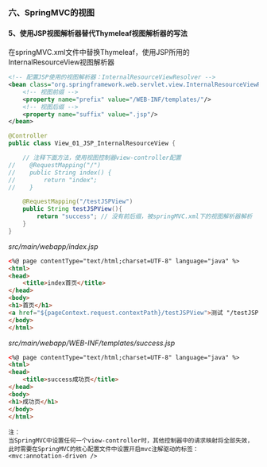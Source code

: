 ### 六、SpringMVC的视图
#### 5、使用JSP视图解析器替代Thymeleaf视图解析器的写法
在springMVC.xml文件中替换Thymeleaf，使用JSP所用的InternalResourceView视图解析器
```xml
<!-- 配置JSP使用的视图解析器：InternalResourceViewResolver -->
<bean class="org.springframework.web.servlet.view.InternalResourceViewResolver">
    <!-- 视图前缀 -->
    <property name="prefix" value="/WEB-INF/templates/"/>
    <!-- 视图后缀 -->
    <property name="suffix" value=".jsp"/>
</bean>
```
```java
@Controller
public class View_01_JSP_InternalResourceView {

    // 注释下面方法，使用视图控制器view-controller配置
//    @RequestMapping("/")
//    public String index() {
//        return "index";
//    }

    @RequestMapping("/testJSPView")
    public String testJSPView(){
        return "success"; // 没有前后缀，被springMVC.xml下的视图解析器解析
    }
}
```
_src/main/webapp/index.jsp_
```html
<%@ page contentType="text/html;charset=UTF-8" language="java" %>
<html>
<head>
    <title>index首页</title>
</head>
<body>
<h1>首页</h1>
<a href="${pageContext.request.contextPath}/testJSPView">测试 "/testJSPView -- return "success";" --> success.html</a><br/>
</body>
</html>
```
_src/main/webapp/WEB-INF/templates/success.jsp_
```html
<%@ page contentType="text/html;charset=UTF-8" language="java" %>
<html>
<head>
    <title>success成功页</title>
</head>
<body>
<h1>成功页</h1>
</body>
</html>
```

```plain/text
注：
当SpringMVC中设置任何一个view-controller时，其他控制器中的请求映射将全部失效，此时需要在SpringMVC的核心配置文件中设置开启mvc注解驱动的标签：
<mvc:annotation-driven />
```